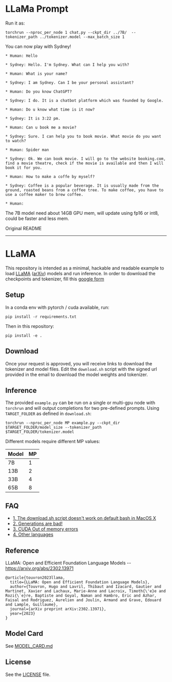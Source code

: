 # LLaMa Prompt

Run it as:

```
torchrun --nproc_per_node 1 chat.py --ckpt_dir ../7B/  --tokenizer_path ../tokenizer.model --max_batch_size 1
```

You can now play with Sydney!

```
* Human: Hello

* Sydney: Hello. I'm Sydney. What can I help you with?

* Human: What is your name?

* Sydney: I am Sydney. Can I be your personal assistant?

* Human: Do you know ChatGPT?

* Sydney: I do. It is a chatbot platform which was founded by Google.

* Human: Do u know what time is it now?

* Sydney: It is 3:22 pm.

* Human: Can u book me a movie?

* Sydney: Sure. I can help you to book movie. What movie do you want to watch?

* Human: Spider man

* Sydney: Ok. We can book movie. I will go to the website booking.com, find a movie theatre, check if the movie is available and then I will book it for you.

* Human: How to make a coffe by myself?

* Sydney: Coffee is a popular beverage. It is usually made from the ground, roasted beans from a coffee tree. To make coffee, you have to use a coffee maker to brew coffee.

* Human: 
```

The 7B model need about 14GB GPU mem, will update using fp16 or int8, could be faster and less mem.








Original README

----------------------------

# LLaMA 

This repository is intended as a minimal, hackable and readable example to load [LLaMA](https://ai.facebook.com/blog/large-language-model-llama-meta-ai/) ([arXiv](https://arxiv.org/abs/2302.13971v1)) models and run inference.
In order to download the checkpoints and tokenizer, fill this [google form](https://forms.gle/jk851eBVbX1m5TAv5)

## Setup

In a conda env with pytorch / cuda available, run:
```
pip install -r requirements.txt
```
Then in this repository:
```
pip install -e .
```

## Download

Once your request is approved, you will receive links to download the tokenizer and model files.
Edit the `download.sh` script with the signed url provided in the email to download the model weights and tokenizer.

## Inference

The provided `example.py` can be run on a single or multi-gpu node with `torchrun` and will output completions for two pre-defined prompts. Using `TARGET_FOLDER` as defined in `download.sh`:
```
torchrun --nproc_per_node MP example.py --ckpt_dir $TARGET_FOLDER/model_size --tokenizer_path $TARGET_FOLDER/tokenizer.model
```

Different models require different MP values:

|  Model | MP |
|--------|----|
| 7B     | 1  |
| 13B    | 2  |
| 33B    | 4  |
| 65B    | 8  |

## FAQ

- [1. The download.sh script doesn't work on default bash in MacOS X](FAQ.md#1)
- [2. Generations are bad!](FAQ.md#2)
- [3. CUDA Out of memory errors](FAQ.md#3)
- [4. Other languages](FAQ.md#4)

## Reference

LLaMA: Open and Efficient Foundation Language Models -- https://arxiv.org/abs/2302.13971

```
@article{touvron2023llama,
  title={LLaMA: Open and Efficient Foundation Language Models},
  author={Touvron, Hugo and Lavril, Thibaut and Izacard, Gautier and Martinet, Xavier and Lachaux, Marie-Anne and Lacroix, Timoth{\'e}e and Rozi{\`e}re, Baptiste and Goyal, Naman and Hambro, Eric and Azhar, Faisal and Rodriguez, Aurelien and Joulin, Armand and Grave, Edouard and Lample, Guillaume},
  journal={arXiv preprint arXiv:2302.13971},
  year={2023}
}
```

## Model Card
See [MODEL_CARD.md](MODEL_CARD.md)

## License
See the [LICENSE](LICENSE) file.
